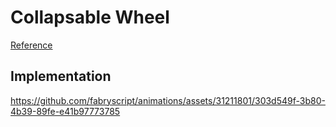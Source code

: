 # Collapsable Wheel

[Reference](https://x.com/korkovidov/status/1802761937614159989?t=4-m3m9MM9IVqE70BUcSSRA&s=33)

## Implementation
https://github.com/fabryscript/animations/assets/31211801/303d549f-3b80-4b39-89fe-e41b97773785
